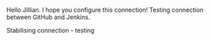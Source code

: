 Hello Jillian. I hope you configure this connection! 
Testing connection between GitHub and Jenkins.


Stabilising connection - testing

